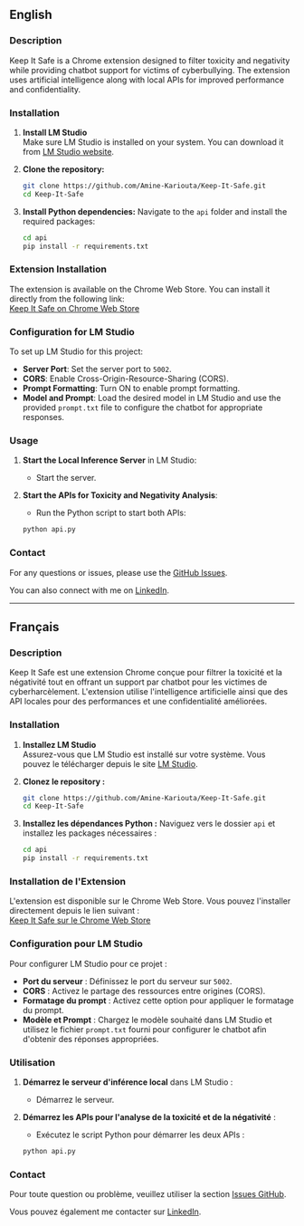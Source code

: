 ## English

### Description
Keep It Safe is a Chrome extension designed to filter toxicity and negativity while providing chatbot support for victims of cyberbullying. The extension uses artificial intelligence along with local APIs for improved performance and confidentiality.

### Installation

1. **Install LM Studio**  
   Make sure LM Studio is installed on your system. You can download it from [LM Studio website]([https://link-to-lm-studio](https://lmstudio.ai/)).

2. **Clone the repository:**
   ```bash
   git clone https://github.com/Amine-Kariouta/Keep-It-Safe.git
   cd Keep-It-Safe
   ```

3. **Install Python dependencies:**
   Navigate to the `api` folder and install the required packages:
   ```bash
   cd api
   pip install -r requirements.txt
   ```

### Extension Installation
The extension is available on the Chrome Web Store. You can install it directly from the following link:  
[Keep It Safe on Chrome Web Store](https://chromewebstore.google.com/detail/keep-it-safe/pgaoojojkgmckjppegnpacaifghfofeo)

### Configuration for LM Studio

To set up LM Studio for this project:

- **Server Port**: Set the server port to `5002`.
- **CORS**: Enable Cross-Origin-Resource-Sharing (CORS).
- **Prompt Formatting**: Turn ON to enable prompt formatting.
- **Model and Prompt**: Load the desired model in LM Studio and use the provided `prompt.txt` file to configure the chatbot for appropriate responses.

### Usage

1. **Start the Local Inference Server** in LM Studio:
   - Start the server.

2. **Start the APIs for Toxicity and Negativity Analysis**:
   - Run the Python script to start both APIs:
   ```bash
   python api.py
   ```

### Contact
For any questions or issues, please use the [GitHub Issues](https://github.com/AmineKariouta/keep-it-safe/issues).

You can also connect with me on [LinkedIn](https://linkedin.com/in/amine-kariouta).

---

## Français

### Description
Keep It Safe est une extension Chrome conçue pour filtrer la toxicité et la négativité tout en offrant un support par chatbot pour les victimes de cyberharcèlement. L'extension utilise l'intelligence artificielle ainsi que des API locales pour des performances et une confidentialité améliorées.

### Installation

1. **Installez LM Studio**  
   Assurez-vous que LM Studio est installé sur votre système. Vous pouvez le télécharger depuis le site [LM Studio]([https://link-to-lm-studio](https://lmstudio.ai/)).

2. **Clonez le repository :**
   ```bash
   git clone https://github.com/Amine-Kariouta/Keep-It-Safe.git
   cd Keep-It-Safe
   ```

3. **Installez les dépendances Python :**
   Naviguez vers le dossier `api` et installez les packages nécessaires :
   ```bash
   cd api
   pip install -r requirements.txt
   ```

### Installation de l'Extension
L'extension est disponible sur le Chrome Web Store. Vous pouvez l'installer directement depuis le lien suivant :  
[Keep It Safe sur le Chrome Web Store](https://chromewebstore.google.com/detail/keep-it-safe/pgaoojojkgmckjppegnpacaifghfofeo)

### Configuration pour LM Studio

Pour configurer LM Studio pour ce projet :

- **Port du serveur** : Définissez le port du serveur sur `5002`.
- **CORS** : Activez le partage des ressources entre origines (CORS).
- **Formatage du prompt** : Activez cette option pour appliquer le formatage du prompt.
- **Modèle et Prompt** : Chargez le modèle souhaité dans LM Studio et utilisez le fichier `prompt.txt` fourni pour configurer le chatbot afin d'obtenir des réponses appropriées.

### Utilisation

1. **Démarrez le serveur d'inférence local** dans LM Studio :
   - Démarrez le serveur.

2. **Démarrez les APIs pour l'analyse de la toxicité et de la négativité** :
   - Exécutez le script Python pour démarrer les deux APIs :
   ```bash
   python api.py
   ```

### Contact
Pour toute question ou problème, veuillez utiliser la section [Issues GitHub](https://github.com/AmineKariouta/keep-it-safe/issues).

Vous pouvez également me contacter sur [LinkedIn](https://linkedin.com/in/amine-kariouta).

